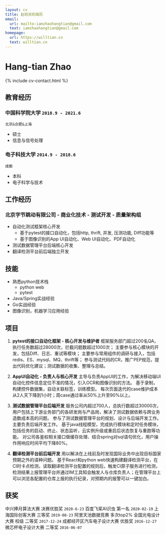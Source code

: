 ```yaml
---
layout: cv
title: 赵杭天的简历
email:
  url: mailto:iamzhaohangtian@gmail.com
  text: iamzhaohangtian@gmail.com
homepage:
  url: https://willtian.cn
  text: willtian.cn
---
```


# Hang-tian **Zhao**

<!--
include contact information from the front matter
Supported arguments:
    - homepage: url, text
    - phone
    - email
-->

{% include cv-contact.html %}

## 教育经历

### **中国科学院大学** `2018.9 - 2021.6`

```
北京&合肥&上海
```

- 硕士
- 信息与信号处理

### **电子科技大学** `2014.9 - 2018.6`

```
成都
```

- 本科
- 电子科学与技术


## 工作经历

### 北京字节跳动有限公司 - 商业化技术 - 测试开发 - 质量架构组
- 自动化测试框架核心开发
  - 基于pytest的接口自动化，包括http, thrift, 并发, 压测功能, Diff功能等
  - 基于图像识别的App UI自动化、Web UI自动化、PDF自动化
- 测试数据管理平台后端核心开发
- 翻译检测平台前后端独立开发

## 技能
- 熟悉python技术栈
  - python web
  - pytest
- Java/Spring实战经验
- Go实战经验
- 图像识别，机器学习应用经验

## 项目
1. **pytest的接口自动化框架 - 核心开发与维护者**
框架服务部门超过200名QA，执行任务数超过28000次，拦截问题数超过1000次；
主要参与核心模块的开发，包括Diff、日志、重试等模块；
主要参与常用组件的调研与接入，包括redis、ES、mysql、MQ、thrift等；
参与测试代码的CR，推广PEP规范，提出代码优化建议；测试数据的收集、整理与总结。

2. **AppUI自动化 - 负责人与核心开发**
主导与负责AppUI的工作，为解决移动端UI自动化控件信息定位不准的情况，引入OCR和图像识别的方法。
基于录制，构建控件数据集，自动关联标签，训练模型。
每次页面迭代的case维护成本从2人天下降到1小时；周case通过率从50%上升至90%以上。

3. **测试数据管理平台后端开发**
服务公司内超过700人，总执行数超过30000次，用户包括上下游业务部门的各研发岗与产品岗，解决了测试数据依赖与跨业务造数成本高的问题。
参与了测试数据管理平台的规划、设计与后端开发工作。主要负责后端开发工作。
基于java线程模型，完成执行模块和定时任务模块，包括任务的启动、终止、状态监听，云实例升级或重启后状态恢复与重跑等功能。
对公司各鉴权相关接口做缓存处理、结合spring对sql语句优化，用户操作用响应时间平均下降80%。

4. **翻译检测平台前后端开发**
用以解决在上线前及时发现国际业务中出现目标国家预期之外的语种问题。
基于React和python web快速构建翻译检测平台，在CI时卡点检测，读取翻译检测平台配置的规则后，触发CI原子服务进行检测，检测结果上报管理平台并通过IM工具知会触发人与仓库负责人；在管理平台上可以浏览各配置的仓库上报的执行纪录，对预期内的报警可以一键加白。

## 获奖
中兴捧月算法大赛 决赛优胜奖 `2020-6-23`
百度飞桨AI识虫 第一名 `2020-02-19`
上海国际创客大赛 三等奖 `2019-08-23`
阿里天池数据竞赛 多次top2%
全国光电设计大赛 校级 二等奖 `2017-12-24`
成都经开区汽车电子设计大赛 优胜奖 `2016-12-27`
微芯杯电子设计大赛 二等奖 `2016-06-07`



<!-- ### Footer

Last updated: May 2013 -->
